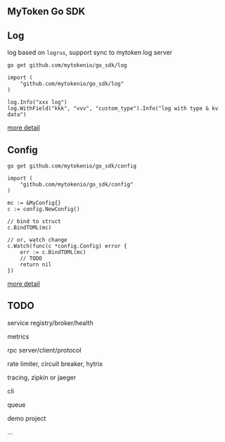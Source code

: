 ## MyToken Go SDK

## Log

log based on `logrus`, support sync to mytoken log server

```
go get github.com/mytokenio/go_sdk/log
```

```
import (
    "github.com/mytokenio/go_sdk/log"
)

log.Info("xxx log")
log.WithField("kkk", "vvv", "custom_type").Info("log with type & kv data")
```

[more detail](https://github.com/mytokenio/go_sdk/tree/master/log)

## Config


```
go get github.com/mytokenio/go_sdk/config
```

```
import (
    "github.com/mytokenio/go_sdk/config"
)

mc := &MyConfig{}
c := config.NewConfig()

// bind to struct
c.BindTOML(mc)

// or, watch change
c.Watch(func(c *config.Config) error {
    err := c.BindTOML(mc)
    // TODO
    return nil
})
```

[more detail](https://github.com/mytokenio/go_sdk/tree/master/config)


## TODO

service registry/broker/health

metrics

rpc server/client/protocol

rate limiter, circuit breaker, hytrix

tracing, zipkin or jaeger

cli

queue

demo project

...


